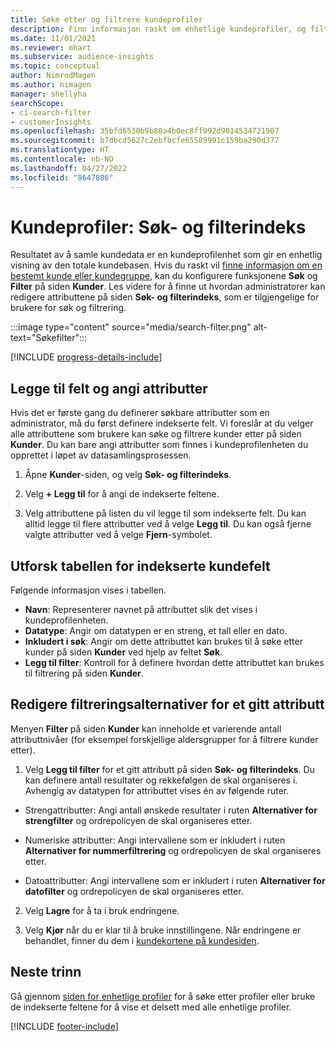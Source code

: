 ```yaml
---
title: Søke etter og filtrere kundeprofiler
description: Finn informasjon raskt om enhetlige kundeprofiler, og filtrer etter bestemte attributter.
ms.date: 11/01/2021
ms.reviewer: mhart
ms.subservice: audience-insights
ms.topic: conceptual
author: NimrodMagen
ms.author: nimagen
manager: shellyha
searchScope:
- ci-search-filter
- customerInsights
ms.openlocfilehash: 35bfd6530b9b80a4b0ec8ff992d9014534721907
ms.sourcegitcommit: b7dbcd5627c2ebfbcfe65589991c159ba290d377
ms.translationtype: HT
ms.contentlocale: nb-NO
ms.lasthandoff: 04/27/2022
ms.locfileid: "8647086"
---
```

# <a name="customer-profiles-search--filter-index"></a>Kundeprofiler: Søk- og filterindeks

Resultatet av å samle kundedata er en kundeprofilenhet som gir en enhetlig visning av den totale kundebasen. Hvis du raskt vil [finne informasjon om en bestemt kunde eller kundegruppe](customer-profiles.md), kan du konfigurere funksjonene **Søk** og **Filter** på siden **Kunder**. Les videre for å finne ut hvordan administratorer kan redigere attributtene på siden **Søk- og filterindeks**, som er tilgjengelige for brukere for søk og filtrering.

   :::image type="content" source="media/search-filter.png" alt-text="Søkefilter":::

[!INCLUDE [progress-details-include](includes/progress-details-pane.md)]

## <a name="add-fields-and-specify-attributes"></a>Legge til felt og angi attributter

Hvis det er første gang du definerer søkbare attributter som en administrator, må du først definere indekserte felt. Vi foreslår at du velger alle attributtene som brukere kan søke og filtrere kunder etter på siden **Kunder**. Du kan bare angi attributter som finnes i kundeprofilenheten du opprettet i løpet av datasamlingsprosessen.

1. Åpne **Kunder**-siden, og velg **Søk- og filterindeks**.

2. Velg **+ Legg til** for å angi de indekserte feltene.

3. Velg attributtene på listen du vil legge til som indekserte felt. Du kan alltid legge til flere attributter ved å velge **Legg til**. Du kan også fjerne valgte attributter ved å velge **Fjern**-symbolet.

## <a name="explore-the-indexed-customer-fields-table"></a>Utforsk tabellen for indekserte kundefelt

Følgende informasjon vises i tabellen.

- **Navn**: Representerer navnet på attributtet slik det vises i kundeprofilenheten.
- **Datatype**: Angir om datatypen er en streng, et tall eller en dato.
- **Inkludert i søk**: Angir om dette attributtet kan brukes til å søke etter kunder på siden **Kunder** ved hjelp av feltet **Søk**.
- **Legg til filter**: Kontroll for å definere hvordan dette attributtet kan brukes til filtrering på siden **Kunder**.

## <a name="editing-filtering-options-for-a-given-attribute"></a>Redigere filtreringsalternativer for et gitt attributt

Menyen **Filter** på siden **Kunder** kan inneholde et varierende antall attributtnivåer (for eksempel forskjellige aldersgrupper for å filtrere kunder etter).

1. Velg **Legg til filter** for et gitt attributt på siden **Søk- og filterindeks**. Du kan definere antall resultater og rekkefølgen de skal organiseres i. Avhengig av datatypen for attributtet vises én av følgende ruter.

- Strengattributter: Angi antall ønskede resultater i ruten **Alternativer for strengfilter** og ordrepolicyen de skal organiseres etter.

- Numeriske attributter: Angi intervallene som er inkludert i ruten **Alternativer for nummerfiltrering** og ordrepolicyen de skal organiseres etter.

- Datoattributter: Angi intervallene som er inkludert i ruten **Alternativer for datofilter** og ordrepolicyen de skal organiseres etter.

2. Velg **Lagre** for å ta i bruk endringene.

3. Velg **Kjør** når du er klar til å bruke innstillingene. Når endringene er behandlet, finner du dem i [kundekortene på kundesiden](customer-profiles.md). 

## <a name="next-steps"></a>Neste trinn

Gå gjennom [siden for enhetlige profiler](customer-profiles.md) for å søke etter profiler eller bruke de indekserte feltene for å vise et delsett med alle enhetlige profiler.


[!INCLUDE [footer-include](includes/footer-banner.md)]
